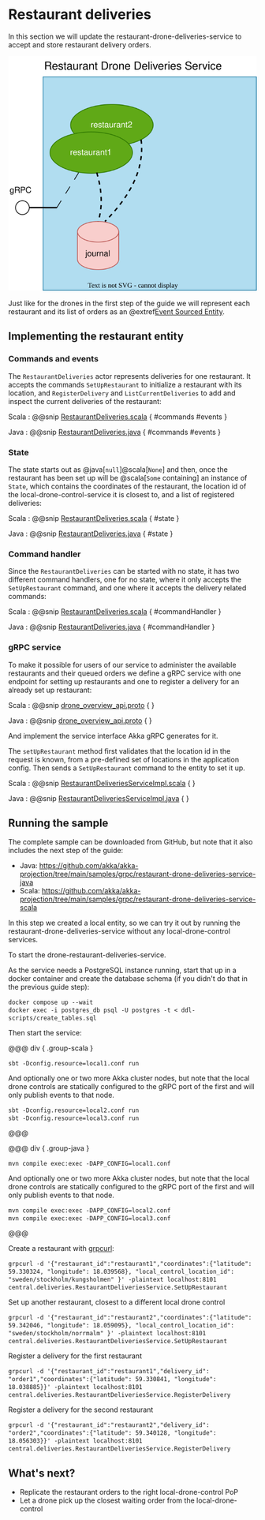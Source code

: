# Restaurant deliveries

In this section we will update the restaurant-drone-deliveries-service to accept and store restaurant delivery orders.

![Diagram showing restaurant entities keeping track of deliveries in the cloud](../images/guide-section-3.svg)

Just like for the drones in the first step of the guide we will represent each restaurant and its list of orders as
an @extref[Event Sourced Entity](akka:typed/persistence.html).

## Implementing the restaurant entity

### Commands and events

The `RestaurantDeliveries` actor represents deliveries for one restaurant. It accepts the commands `SetUpRestaurant` to
initialize a restaurant with its location, and `RegisterDelivery` and `ListCurrentDeliveries` to add and inspect the 
current deliveries of the restaurant:

Scala
:  @@snip [RestaurantDeliveries.scala](/samples/grpc/restaurant-drone-deliveries-service-scala/src/main/scala/central/deliveries/RestaurantDeliveries.scala) { #commands #events }

Java
:  @@snip [RestaurantDeliveries.java](/samples/grpc/restaurant-drone-deliveries-service-java/src/main/java/central/deliveries/RestaurantDeliveries.java) { #commands #events }


### State

The state starts out as @java[`null`]@scala[`None`] and then, once the restaurant has been set up will be @scala[`Some` containing] an instance of `State`, 
which contains the coordinates of the restaurant, the location id of the local-drone-control-service it is closest to, and a list of registered deliveries:

Scala
:  @@snip [RestaurantDeliveries.scala](/samples/grpc/restaurant-drone-deliveries-service-scala/src/main/scala/central/deliveries/RestaurantDeliveries.scala) { #state }

Java
:  @@snip [RestaurantDeliveries.java](/samples/grpc/restaurant-drone-deliveries-service-java/src/main/java/central/deliveries/RestaurantDeliveries.java) { #state }


### Command handler

Since the `RestaurantDeliveries` can be started with no state, it has two different command handlers, one for no state,
where it only accepts the `SetUpRestaurant` command, and one where it accepts the delivery related commands:

Scala
:  @@snip [RestaurantDeliveries.scala](/samples/grpc/restaurant-drone-deliveries-service-scala/src/main/scala/central/deliveries/RestaurantDeliveries.scala) { #commandHandler }

Java
:  @@snip [RestaurantDeliveries.java](/samples/grpc/restaurant-drone-deliveries-service-java/src/main/java/central/deliveries/RestaurantDeliveries.java) { #commandHandler }

### gRPC service

To make it possible for users of our service to administer the available restaurants and their queued orders we define 
a gRPC service with one endpoint for setting up restaurants and one to register a delivery for an already set up restaurant: 

Scala
:  @@snip [drone_overview_api.proto](/samples/grpc/restaurant-drone-deliveries-service-scala/src/main/protobuf/central/deliveries/restaurant_deliveries_api.proto) { }

Java
:  @@snip [drone_overview_api.proto](/samples/grpc/restaurant-drone-deliveries-service-java/src/main/protobuf/central/deliveries/restaurant_deliveries_api.proto) { }

And implement the service interface Akka gRPC generates for it.

The `setUpRestaurant` method first validates that the location id in the request is known, from a pre-defined set of locations in the application config.
Then sends a `SetUpRestaurant` command to the entity to set it up.

Scala
:  @@snip [RestaurantDeliveriesServiceImpl.scala](/samples/grpc/restaurant-drone-deliveries-service-scala/src/main/scala/central/deliveries/RestaurantDeliveriesServiceImpl.scala) { }

Java
:  @@snip [RestaurantDeliveriesServiceImpl.java](/samples/grpc/restaurant-drone-deliveries-service-java/src/main/java/central/deliveries/RestaurantDeliveriesServiceImpl.java) { }



## Running the sample

The complete sample can be downloaded from GitHub, but note that it also includes the next step of the guide:

* Java: https://github.com/akka/akka-projection/tree/main/samples/grpc/restaurant-drone-deliveries-service-java
* Scala: https://github.com/akka/akka-projection/tree/main/samples/grpc/restaurant-drone-deliveries-service-scala

In this step we created a local entity, so we can try it out by running the restaurant-drone-deliveries-service without
any local-drone-control services.

To start the drone-restaurant-deliveries-service.

As the service needs a PostgreSQL instance running, start that up in a docker container and create the database
schema (if you didn't do that in the previous guide step):

```shell
docker compose up --wait
docker exec -i postgres_db psql -U postgres -t < ddl-scripts/create_tables.sql
```

Then start the service:

@@@ div { .group-scala }

```shell
sbt -Dconfig.resource=local1.conf run
```

And optionally one or two more Akka cluster nodes, but note that the local drone controls
are statically configured to the gRPC port of the first and will only publish events to that node.

```shell
sbt -Dconfig.resource=local2.conf run
sbt -Dconfig.resource=local3.conf run
```

@@@

@@@ div { .group-java }

```shell
mvn compile exec:exec -DAPP_CONFIG=local1.conf
```

And optionally one or two more Akka cluster nodes, but note that the local drone controls
are statically configured to the gRPC port of the first and will only publish events to that node.

```shell
mvn compile exec:exec -DAPP_CONFIG=local2.conf
mvn compile exec:exec -DAPP_CONFIG=local3.conf
```

@@@

Create a restaurant with [grpcurl](https://github.com/fullstorydev/grpcurl):

```shell
grpcurl -d '{"restaurant_id":"restaurant1","coordinates":{"latitude": 59.330324, "longitude": 18.039568}, "local_control_location_id": "sweden/stockholm/kungsholmen" }' -plaintext localhost:8101 central.deliveries.RestaurantDeliveriesService.SetUpRestaurant
```

Set up another restaurant, closest to a different local drone control

```shell
grpcurl -d '{"restaurant_id":"restaurant2","coordinates":{"latitude": 59.342046, "longitude": 18.059095}, "local_control_location_id": "sweden/stockholm/norrmalm" }' -plaintext localhost:8101 central.deliveries.RestaurantDeliveriesService.SetUpRestaurant
```

Register a delivery for the first restaurant

```shell
grpcurl -d '{"restaurant_id":"restaurant1","delivery_id": "order1","coordinates":{"latitude": 59.330841, "longitude": 18.038885}}' -plaintext localhost:8101 central.deliveries.RestaurantDeliveriesService.RegisterDelivery
```

Register a delivery for the second restaurant

```shell
grpcurl -d '{"restaurant_id":"restaurant2","delivery_id": "order2","coordinates":{"latitude": 59.340128, "longitude": 18.056303}}' -plaintext localhost:8101 central.deliveries.RestaurantDeliveriesService.RegisterDelivery
```

## What's next?

 * Replicate the restaurant orders to the right local-drone-control PoP
 * Let a drone pick up the closest waiting order from the local-drone-control